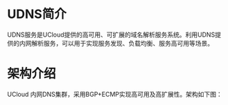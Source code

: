 
# UDNS简介
UDNS服务是UCloud提供的高可用、可扩展的域名解析服务系统。利用UDNS提供的内网解析服务，可以用于实现服务发现、负载均衡、服务高可用等场景。

# 架构介绍
UCloud 内网DNS集群，采用BGP+ECMP实现高可用及高扩展性。架构如下图：
